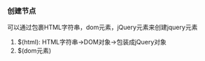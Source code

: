 ### 创建节点
可以通过包裹HTML字符串，dom元素，jQuery元素来创建jquery元素
1. $(html): HTML字符串->DOM对象->包装成jQuery对象
2. $(dom元素)
